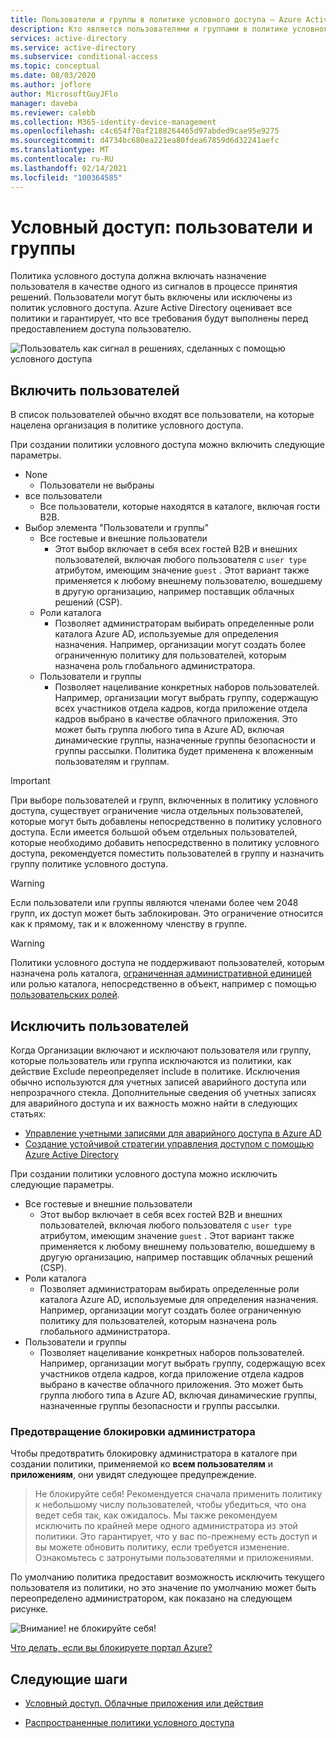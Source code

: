 ```yaml
---
title: Пользователи и группы в политике условного доступа — Azure Active Directory
description: Кто является пользователями и группами в политике условного доступа Azure AD
services: active-directory
ms.service: active-directory
ms.subservice: conditional-access
ms.topic: conceptual
ms.date: 08/03/2020
ms.author: joflore
author: MicrosoftGuyJFlo
manager: daveba
ms.reviewer: calebb
ms.collection: M365-identity-device-management
ms.openlocfilehash: c4c654f70af2188264465d97abded9cae95e9275
ms.sourcegitcommit: d4734bc680ea221ea80fdea67859d6d32241aefc
ms.translationtype: MT
ms.contentlocale: ru-RU
ms.lasthandoff: 02/14/2021
ms.locfileid: "100364585"
---
```

# <a name="conditional-access-users-and-groups"></a>Условный доступ: пользователи и группы

Политика условного доступа должна включать назначение пользователя в качестве одного из сигналов в процессе принятия решений. Пользователи могут быть включены или исключены из политик условного доступа. Azure Active Directory оценивает все политики и гарантирует, что все требования будут выполнены перед предоставлением доступа пользователю.

![Пользователь как сигнал в решениях, сделанных с помощью условного доступа](./media/concept-conditional-access-users-groups/conditional-access-users-and-groups.png)

## <a name="include-users"></a>Включить пользователей

В список пользователей обычно входят все пользователи, на которые нацелена организация в политике условного доступа. 

При создании политики условного доступа можно включить следующие параметры.

- None
   - Пользователи не выбраны
- все пользователи
   - Все пользователи, которые находятся в каталоге, включая гости B2B.
- Выбор элемента "Пользователи и группы"
   - Все гостевые и внешние пользователи
      - Этот выбор включает в себя всех гостей B2B и внешних пользователей, включая любого пользователя с `user type` атрибутом, имеющим значение `guest` . Этот вариант также применяется к любому внешнему пользователю, вошедшему в другую организацию, например поставщик облачных решений (CSP). 
   - Роли каталога
      - Позволяет администраторам выбирать определенные роли каталога Azure AD, используемые для определения назначения. Например, организации могут создать более ограниченную политику для пользователей, которым назначена роль глобального администратора.
   - Пользователи и группы
      - Позволяет нацеливание конкретных наборов пользователей. Например, организации могут выбрать группу, содержащую всех участников отдела кадров, когда приложение отдела кадров выбрано в качестве облачного приложения. Это может быть группа любого типа в Azure AD, включая динамические группы, назначенные группы безопасности и группы рассылки. Политика будет применена к вложенным пользователям и группам.

> [!IMPORTANT]
> При выборе пользователей и групп, включенных в политику условного доступа, существует ограничение числа отдельных пользователей, которые могут быть добавлены непосредственно в политику условного доступа. Если имеется большой объем отдельных пользователей, которые необходимо добавить непосредственно в политику условного доступа, рекомендуется поместить пользователей в группу и назначить группу политике условного доступа.

> [!WARNING]
> Если пользователи или группы являются членами более чем 2048 групп, их доступ может быть заблокирован. Это ограничение относится как к прямому, так и к вложенному членству в группе.

> [!WARNING]
> Политики условного доступа не поддерживают пользователей, которым назначена роль каталога, [ограниченная административной единицей](../roles/admin-units-assign-roles.md) или ролью каталога, непосредственно в объект, например с помощью [пользовательских ролей](../roles/custom-create.md).

## <a name="exclude-users"></a>Исключить пользователей

Когда Организации включают и исключают пользователя или группу, которые пользователь или группа исключаются из политики, как действие Exclude переопределяет include в политике. Исключения обычно используются для учетных записей аварийного доступа или непрозрачного стекла. Дополнительные сведения об учетных записях для аварийного доступа и их важность можно найти в следующих статьях: 

* [Управление учетными записями для аварийного доступа в Azure AD](../roles/security-emergency-access.md)
* [Создание устойчивой стратегии управления доступом с помощью Azure Active Directory](../authentication/concept-resilient-controls.md)

При создании политики условного доступа можно исключить следующие параметры.

- Все гостевые и внешние пользователи
   - Этот выбор включает в себя всех гостей B2B и внешних пользователей, включая любого пользователя с `user type` атрибутом, имеющим значение `guest` . Этот вариант также применяется к любому внешнему пользователю, вошедшему в другую организацию, например поставщик облачных решений (CSP). 
- Роли каталога
   - Позволяет администраторам выбирать определенные роли каталога Azure AD, используемые для определения назначения. Например, организации могут создать более ограниченную политику для пользователей, которым назначена роль глобального администратора.
- Пользователи и группы
   - Позволяет нацеливание конкретных наборов пользователей. Например, организации могут выбрать группу, содержащую всех участников отдела кадров, когда приложение отдела кадров выбрано в качестве облачного приложения. Это может быть группа любого типа в Azure AD, включая динамические группы, назначенные группы безопасности и группы рассылки.

### <a name="preventing-administrator-lockout"></a>Предотвращение блокировки администратора

Чтобы предотвратить блокировку администратора в каталоге при создании политики, применяемой ко **всем пользователям** и **приложениям**, они увидят следующее предупреждение.

> Не блокируйте себя! Рекомендуется сначала применить политику к небольшому числу пользователей, чтобы убедиться, что она ведет себя так, как ожидалось. Мы также рекомендуем исключить по крайней мере одного администратора из этой политики. Это гарантирует, что у вас по-прежнему есть доступ и вы можете обновить политику, если требуется изменение. Ознакомьтесь с затронутыми пользователями и приложениями.

По умолчанию политика предоставит возможность исключить текущего пользователя из политики, но это значение по умолчанию может быть переопределено администратором, как показано на следующем рисунке. 

![Внимание! не блокируйте себя!](./media/concept-conditional-access-users-groups/conditional-access-users-and-groups-lockout-warning.png)

[Что делать, если вы блокируете портал Azure?](troubleshoot-conditional-access.md#what-to-do-if-you-are-locked-out-of-the-azure-portal)

## <a name="next-steps"></a>Следующие шаги

- [Условный доступ. Облачные приложения или действия](concept-conditional-access-cloud-apps.md)

- [Распространенные политики условного доступа](concept-conditional-access-policy-common.md)
